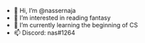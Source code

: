 - 👋 Hi, I’m @nassernaja
- 👀 I’m interested in reading fantasy
- 🌱 I’m currently learning the beginning of CS
- 📫 Discord: nas#1264

<!---
nassernaja/nassernaja is a ✨ special ✨ repository because its `README.md` (this file) appears on your GitHub profile.
You can click the Preview link to take a look at your changes.
--->
